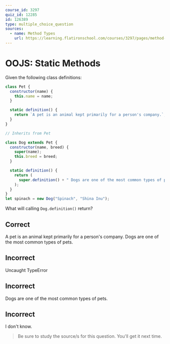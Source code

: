 ```yaml
---
course_id: 3297
quiz_id: 12285
id: 126389
type: multiple_choice_question
sources:
  - name: Method Types
    url: https://learning.flatironschool.com/courses/3297/pages/method-types?module_item_id=143625
---
```


# OOJS: Static Methods

Given the following class definitions:

```javascript
class Pet {
  constructor(name) {
    this.name = name;
  }

  static definition() {
    return `A pet is an animal kept primarily for a person's company.`;
  }
}

// Inherits from Pet

class Dog extends Pet {
  constructor(name, breed) {
    super(name);
    this.breed = breed;
  }

  static definition() {
    return (
      super.definition() + " Dogs are one of the most common types of pets."
    );
  }
}
let spinach = new Dog("Spinach", "Shina Inu");
```

What will calling `Dog.definition()` return?

## Correct

A pet is an animal kept primarily for a person's company. Dogs are one of the
most common types of pets.

## Incorrect

Uncaught TypeError

## Incorrect

Dogs are one of the most common types of pets.

## Incorrect

I don't know.

> Be sure to study the source/s for this question. You'll get it next time.
